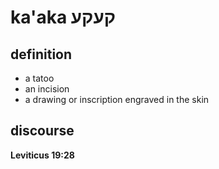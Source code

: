 # ka'aka קעקע

## definition

- a tatoo
- an incision
- a drawing or inscription engraved in the skin

## discourse

**Leviticus 19:28**